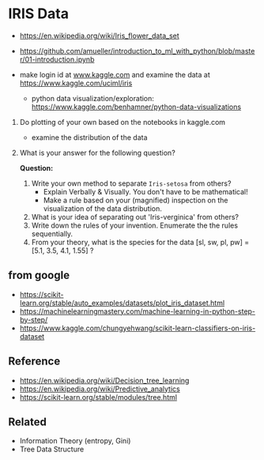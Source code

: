 # IRIS Data

* https://en.wikipedia.org/wiki/Iris_flower_data_set

* https://github.com/amueller/introduction_to_ml_with_python/blob/master/01-introduction.ipynb

* make login id at www.kaggle.com and examine the data at https://www.kaggle.com/uciml/iris
    - python data visualization/exploration: https://www.kaggle.com/benhamner/python-data-visualizations

1. Do plotting of your own based on the notebooks in kaggle.com
    - examine the distribution of the data
    
2. What is your answer for the following question?

    **Question:** 
    1. Write your own method to separate `Iris-setosa` from others?
        - Explain Verbally & Visually. You don't have to be mathematical!
        - Make a rule based on your (magnified) inspection on the visualization of the data distribution.
    1. What is your idea of separating out 'Iris-verginica' from others?
    1. Write down the rules of your invention. Enumerate the the rules sequentially.
    1. From your theory, what is the species for the data [sl, sw, pl, pw] = [5.1, 3.5, 4.1, 1.55] ?
    
    
## from google
- https://scikit-learn.org/stable/auto_examples/datasets/plot_iris_dataset.html
- https://machinelearningmastery.com/machine-learning-in-python-step-by-step/
- https://www.kaggle.com/chungyehwang/scikit-learn-classifiers-on-iris-dataset

## Reference
- https://en.wikipedia.org/wiki/Decision_tree_learning
- https://en.wikipedia.org/wiki/Predictive_analytics
- https://scikit-learn.org/stable/modules/tree.html

## Related
- Information Theory (entropy, Gini)
- Tree Data Structure

